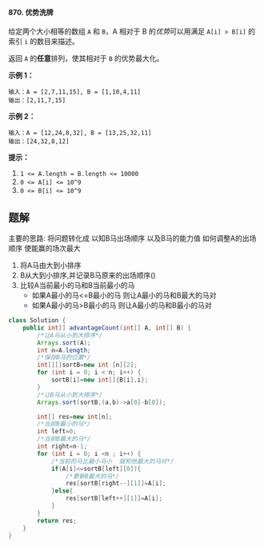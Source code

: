#### 870. 优势洗牌

给定两个大小相等的数组 `A` 和 `B`，A 相对于 B 的*优势*可以用满足 `A[i] > B[i]` 的索引 `i` 的数目来描述。

返回 `A` 的**任意**排列，使其相对于 `B` 的优势最大化。

**示例 1：**

```shell
输入：A = [2,7,11,15], B = [1,10,4,11]
输出：[2,11,7,15]
```

**示例 2：**

```shell
输入：A = [12,24,8,32], B = [13,25,32,11]
输出：[24,32,8,12]
```

**提示：**

1. `1 <= A.length = B.length <= 10000`
2. `0 <= A[i] <= 10^9`
3. `0 <= B[i] <= 10^9`



## 题解

主要的思路:
将问题转化成 以知B马出场顺序 以及B马的能力值 如何调整A的出场顺序 使能赢的场次最大

1. 将A马由大到小排序
2. B从大到小排序,并记录B马原来的出场顺序()
3. 比较A当前最小的马和B当前最小的马
   * 如果A最小的马<=B最小的马 则让A最小的马和B最大的马对
   * 如果A最小的马>B最小的马 则让A最小的马和B最小的马对

```java
class Solution {
    public int[] advantageCount(int[] A, int[] B) {
        /*让A马从小到大排序*/
        Arrays.sort(A);
        int n=A.length;
        /*保存B马的位置*/
        int[][]sortB=new int [n][2];
        for (int i = 0; i < n; i++) {
            sortB[i]=new int[]{B[i],i};
        }
        /*让B马从小到大排序*/
        Arrays.sort(sortB,(a,b)->a[0]-b[0]);

        int[] res=new int[n];
        /*当前B最小的马*/
        int left=0;
        /*当前B最大的马*/
        int right=n-1;
        for (int i = 0; i <n ; i++) {
            /*当前的马比最小马小  就和他最大的马对*/
            if(A[i]<=sortB[left][0]){
                /*更新B最大的马*/
                res[sortB[right--][1]]=A[i];
            }else{
                res[sortB[left++][1]]=A[i];
            }
        }
        return res;
    }
}
```


